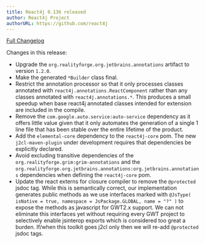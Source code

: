 ```yaml
---
title: React4j 0.136 released
author: React4j Project
authorURL: https://github.com/react4j
---
```


[Full Changelog](https://github.com/react4j/react4j/compare/v0.135...v0.136)

Changes in this release:

* Upgrade the `org.realityforge.org.jetbrains.annotations` artifact to version `1.2.0`.
* Make the generated `*Builder` class final.
* Restrict the annotation processor so that it only processes classes annotated with `react4j.annotations.ReactComponent` rather than any classes annotated with `react4j.annotations.*`. This produces a small speedup when base react4j annotated classes intended for extension are included in the compile.
* Remove the `com.google.auto.service:auto-service` dependency as it offers little value given that it only automates the generation of a single 1 line file that has been stable over the entire lifetime of the product.
* Add the `elemental-core` dependency to the `react4j-core` pom. The new `j2cl-maven-plugin` under development requires that dependencies be explicitly declared.
* Avoid excluding transitive dependencies of the `org.realityforge.grim:grim-annotations` and the `org.realityforge.org.jetbrains.annotations:org.jetbrains.annotations` dependencies when defining the `react4j-core` pom.
* Update the react externs for closure compiler to remove the `@protected` jsdoc tag. While this is semantically correct, our implementation generates public methods as we use interfaces marked with `@JsType( isNative = true, namespace = JsPackage.GLOBAL, name = "?" )` to expose the methods as javascript for GWT2.x support. We can not eliminate this interfaces yet without requiring every GWT project to selectively enable jsinterop exports which is considered too great a burden. If/when this toolkit goes j2cl only then we will re-add `@protected` jsdoc tags.
